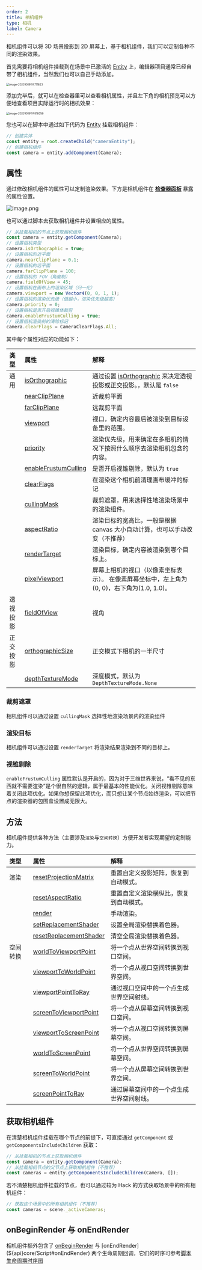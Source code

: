 ```yaml
---
order: 2
title: 相机组件
type: 相机
label: Camera
---
```


相机组件可以将 3D 场景投影到 2D 屏幕上，基于相机组件，我们可以定制各种不同的渲染效果。

首先需要将相机组件挂载到在场景中已激活的 [Entity](${docs}core-entity) 上，编辑器项目通常已经自带了相机组件，当然我们也可以自己手动添加。

<img src="https://gw.alipayobjects.com/zos/OasisHub/c6a1a344-630c-40c6-88ef-abb447cfd183/image-20231009114711623.png" alt="image-20231009114711623" style="zoom:50%;" />

添加完毕后，就可以在检查器里可以查看相机属性，并且左下角的相机预览可以方便地查看项目实际运行时的相机效果：

<img src="https://gw.alipayobjects.com/zos/OasisHub/24fa20d2-8f50-49bd-907a-3806f31e462e/image-20231009114816056.png" alt="image-20231009114816056" style="zoom:50%;" />

您也可以在脚本中通过如下代码为 [Entity](${docs}core-entity) 挂载相机组件：

```typescript
// 创建实体
const entity = root.createChild("cameraEntity");
// 创建相机组件
const camera = entity.addComponent(Camera);
```

## 属性

通过修改相机组件的属性可以定制渲染效果。下方是相机组件在 **[检查器面板](${docs}interface-inspector)** 暴露的属性设置。

![image.png](https://mdn.alipayobjects.com/huamei_yo47yq/afts/img/A*Za1RSJcYrSMAAAAAAAAAAAAADhuCAQ/original)

也可以通过脚本去获取相机组件并设置相应的属性。

```typescript
// 从挂载相机的节点上获取相机组件
const camera = entity.getComponent(Camera);
// 设置相机类型
camera.isOrthographic = true;
// 设置相机的近平面
camera.nearClipPlane = 0.1;
// 设置相机的远平面
camera.farClipPlane = 100;
// 设置相机的 FOV（角度制）
camera.fieldOfView = 45;
// 设置相机在画布上的渲染区域（归一化）
camera.viewport = new Vector4(0, 0, 1, 1);
// 设置相机的渲染优先级（值越小，渲染优先级越高）
camera.priority = 0;
// 设置相机是否开启视锥体裁剪
camera.enableFrustumCulling = true;
// 设置相机渲染前的清除标记
camera.clearFlags = CameraClearFlags.All;
```

其中每个属性对应的功能如下：

| 类型     | 属性                                                           | 解释                                                                                                   |
| :------- | :------------------------------------------------------------- | :----------------------------------------------------------------------------------------------------- |
| 通用     | [isOrthographic](${api}core/Camera#isOrthographic)             | 通过设置 [isOrthographic](${api}core/Camera#isOrthographic) 来决定透视投影或正交投影。，默认是 `false` |
|          | [nearClipPlane](${api}core/Camera#nearClipPlane)               | 近裁剪平面                                                                                             |
|          | [farClipPlane](${api}core/Camera#farClipPlane)                 | 远裁剪平面                                                                                             |
|          | [viewport](${api}core/Camera#viewport)                         | 视口，确定内容最后被渲染到目标设备里的范围。                                                           |
|          | [priority](${api}core/Camera#priority)                         | 渲染优先级，用来确定在多相机的情况下按照什么顺序去渲染相机包含的内容。                                 |
|          | [enableFrustumCulling](${api}core/Camera#enableFrustumCulling) | 是否开启视锥剔除，默认为 `true`                                                                        |
|          | [clearFlags](${api}core/Camera#clearFlags)                     | 在渲染这个相机前清理画布缓冲的标记                                                                     |
|          | [cullingMask](${api}core/Camera#cullingMask)                   | 裁剪遮罩，用来选择性地渲染场景中的渲染组件。                                                           |
|          | [aspectRatio](${api}core/Camera#aspectRatio)                   | 渲染目标的宽高比，一般是根据 canvas 大小自动计算，也可以手动改变（不推荐）                             |
|          | [renderTarget](${api}core/Camera#renderTarget)                 | 渲染目标，确定内容被渲染到哪个目标上。                                                                 |
|          | [pixelViewport](${api}core/Camera#pixelViewport)               | 屏幕上相机的视口（以像素坐标表示）。 在像素屏幕坐标中，左上角为(0, 0)，右下角为(1.0, 1.0)。            |
| 透视投影 | [fieldOfView](${api}core/Camera#fieldOfView)                   | 视角                                                                                                   |
| 正交投影 | [orthographicSize](${api}core/Camera#orthographicSize)         | 正交模式下相机的一半尺寸                                                                               |
|          | [depthTextureMode](<(${api}core/Camera#depthTextureMode)>)     | 深度模式，默认为`DepthTextureMode.None`                                                                |

### 裁剪遮罩

相机组件可以通过设置 `cullingMask` 选择性地渲染场景内的渲染组件

<playground src="culling-mask.ts"></playground>

### 渲染目标

相机组件可以通过设置 `renderTarget` 将渲染结果渲染到不同的目标上。

<playground src="multi-camera.ts"></playground>

### 视锥剔除

`enableFrustumCulling` 属性默认是开启的，因为对于三维世界来说，“看不见的东西就不需要渲染”是个很自然的逻辑，属于最基本的性能优化。关闭视锥剔除意味着关闭此项优化。如果你想保留此项优化，而只想让某个节点始终渲染，可以把节点的渲染器的包围盒设置成无限大。

<playground src="renderer-cull.ts"></playground>

## 方法

相机组件提供各种方法（主要涉及`渲染`与`空间转换`）方便开发者实现期望的定制能力。

| 类型     | 属性                                                               | 解释                                     |
| :------- | :----------------------------------------------------------------- | :--------------------------------------- |
| 渲染     | [resetProjectionMatrix](${api}core/Camera#resetProjectionMatrix)   | 重置自定义投影矩阵，恢复到自动模式。     |
|          | [resetAspectRatio](${api}core/Camera#resetAspectRatio)             | 重置自定义渲染横纵比，恢复到自动模式。   |
|          | [render](${api}core/Camera#render)                                 | 手动渲染。                               |
|          | [setReplacementShader](${api}core/Camera#setReplacementShader)     | 设置全局渲染替换着色器。                 |
|          | [resetReplacementShader](${api}core/Camera#resetReplacementShader) | 清空全局渲染替换着色器。                 |
| 空间转换 | [worldToViewportPoint](${api}core/Camera#worldToViewportPoint)     | 将一个点从世界空间转换到视口空间。       |
|          | [viewportToWorldPoint](${api}core/Camera#viewportToWorldPoint)     | 将一个点从视口空间转换到世界空间。       |
|          | [viewportPointToRay](${api}core/Camera#viewportPointToRay)         | 通过视口空间中的一个点生成世界空间射线。 |
|          | [screenToViewportPoint](${api}core/Camera#screenToViewportPoint)   | 将一个点从屏幕空间转换到视口空间。       |
|          | [viewportToScreenPoint](${api}core/Camera#viewportToScreenPoint)   | 将一个点从视口空间转换到屏幕空间。       |
|          | [worldToScreenPoint](${api}core/Camera#worldToScreenPoint)         | 将一个点从世界空间转换到屏幕空间。       |
|          | [screenToWorldPoint](${api}core/Camera#screenToWorldPoint)         | 将一个点从屏幕空间转换到世界空间。       |
|          | [screenPointToRay](${api}core/Camera#screenPointToRay)             | 通过屏幕空间中的一个点生成世界空间射线。 |

## 获取相机组件

在清楚相机组件挂载在哪个节点的前提下，可直接通过 `getComponent` 或 `getComponentsIncludeChildren` 获取：

```typescript
// 从挂载相机的节点上获取相机组件
const camera = entity.getComponent(Camera);
// 从挂载相机节点的父节点上获取相机组件（不推荐）
const cameras = entity.getComponentsIncludeChildren(Camera, []);
```

若不清楚相机组件挂载的节点，也可以通过较为 Hack 的方式获取场景中的所有相机组件：

```typescript
// 获取这个场景中的所有相机组件（不推荐）
const cameras = scene._activeCameras;
```

## onBeginRender 与 onEndRender

相机组件额外包含了 [onBeginRender](${api}core/Script#onBeginRender) 与 [onEndRender](${api}core/Script#onEndRender) 两个生命周期回调，它们的时序可参考[脚本生命周期时序图](${docs}script)
